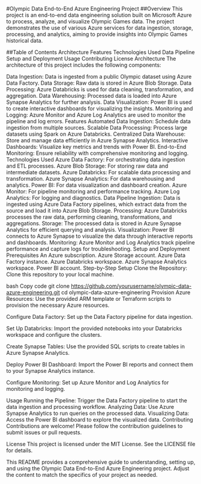 #Olympic Data End-to-End Azure Engineering Project
##Overview
This project is an end-to-end data engineering solution built on Microsoft Azure to process, analyze, and visualize Olympic Games data. The project demonstrates the use of various Azure services for data ingestion, storage, processing, and analytics, aiming to provide insights into Olympic Games historical data.

##Table of Contents
Architecture
Features
Technologies Used
Data Pipeline
Setup and Deployment
Usage
Contributing
License
Architecture
The architecture of this project includes the following components:

Data Ingestion: Data is ingested from a public Olympic dataset using Azure Data Factory.
Data Storage: Raw data is stored in Azure Blob Storage.
Data Processing: Azure Databricks is used for data cleaning, transformation, and aggregation.
Data Warehousing: Processed data is loaded into Azure Synapse Analytics for further analysis.
Data Visualization: Power BI is used to create interactive dashboards for visualizing the insights.
Monitoring and Logging: Azure Monitor and Azure Log Analytics are used to monitor the pipeline and log errors.
Features
Automated Data Ingestion: Schedule data ingestion from multiple sources.
Scalable Data Processing: Process large datasets using Spark on Azure Databricks.
Centralized Data Warehouse: Store and manage data efficiently in Azure Synapse Analytics.
Interactive Dashboards: Visualize key metrics and trends with Power BI.
End-to-End Monitoring: Ensure reliability with comprehensive monitoring and logging.
Technologies Used
Azure Data Factory: For orchestrating data ingestion and ETL processes.
Azure Blob Storage: For storing raw data and intermediate datasets.
Azure Databricks: For scalable data processing and transformation.
Azure Synapse Analytics: For data warehousing and analytics.
Power BI: For data visualization and dashboard creation.
Azure Monitor: For pipeline monitoring and performance tracking.
Azure Log Analytics: For logging and diagnostics.
Data Pipeline
Ingestion: Data is ingested using Azure Data Factory pipelines, which extract data from the source and load it into Azure Blob Storage.
Processing: Azure Databricks processes the raw data, performing cleaning, transformations, and aggregations.
Storage: The processed data is stored in Azure Synapse Analytics for efficient querying and analysis.
Visualization: Power BI connects to Azure Synapse to visualize the data through interactive reports and dashboards.
Monitoring: Azure Monitor and Log Analytics track pipeline performance and capture logs for troubleshooting.
Setup and Deployment
Prerequisites
An Azure subscription.
Azure Storage account.
Azure Data Factory instance.
Azure Databricks workspace.
Azure Synapse Analytics workspace.
Power BI account.
Step-by-Step Setup
Clone the Repository: Clone this repository to your local machine.

bash
Copy code
git clone https://github.com/yourusername/olympic-data-azure-engineering.git
cd olympic-data-azure-engineering
Provision Azure Resources: Use the provided ARM template or Terraform scripts to provision the necessary Azure resources.

Configure Data Factory: Set up the Data Factory pipeline for data ingestion.

Set Up Databricks: Import the provided notebooks into your Databricks workspace and configure the clusters.

Create Synapse Tables: Use the provided SQL scripts to create tables in Azure Synapse Analytics.

Deploy Power BI Dashboard: Import the Power BI reports and connect them to your Synapse Analytics instance.

Configure Monitoring: Set up Azure Monitor and Log Analytics for monitoring and logging.

Usage
Running the Pipeline: Trigger the Data Factory pipeline to start the data ingestion and processing workflow.
Analyzing Data: Use Azure Synapse Analytics to run queries on the processed data.
Visualizing Data: Access the Power BI dashboard to explore the visualized data.
Contributing
Contributions are welcome! Please follow the contribution guidelines to submit issues or pull requests.

License
This project is licensed under the MIT License. See the LICENSE file for details.

This README provides a comprehensive guide to understanding, setting up, and using the Olympic Data End-to-End Azure Engineering project. Adjust the content to match the specifics of your project as needed.

